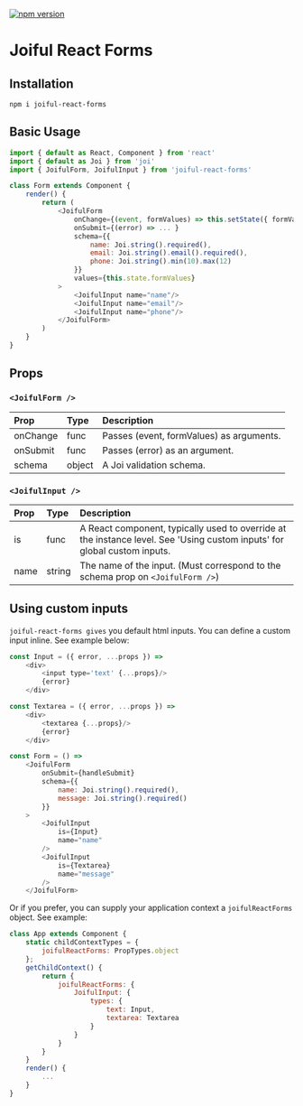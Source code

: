 [![npm version](https://badge.fury.io/js/joiful-react-forms.svg)](https://badge.fury.io/js/joiful-react-forms)

# Joiful React Forms

## Installation
`npm i joiful-react-forms`

## Basic Usage
```javascript
import { default as React, Component } from 'react'
import { default as Joi } from 'joi'
import { JoifulForm, JoifulInput } from 'joiful-react-forms'

class Form extends Component {
    render() {
        return (
            <JoifulForm
                onChange={(event, formValues) => this.setState({ formValues }) }
                onSubmit={(error) => ... } 
                schema={{
                    name: Joi.string().required(),
                    email: Joi.string().email().required(),
                    phone: Joi.string().min(10).max(12)
                }}
                values={this.state.formValues}
            >
                <JoifulInput name="name"/>
                <JoifulInput name="email"/>
                <JoifulInput name="phone"/>
            </JoifulForm>
        )
    }
}
```

## Props
### `<JoifulForm />`
| Prop         | Type   | Description                              |
| :----------- | :----- | :--------------------------------------- |
| onChange     | func   | Passes (event, formValues) as arguments. |
| onSubmit     | func   | Passes (error) as an argument.           |
| schema       | object | A Joi validation schema.                 |

### `<JoifulInput />`
| Prop          | Type                      | Description                                                             |
| :------------ | :------------------------ | :---------------------------------------------------------------------- |
| is            | func                      | A React component, typically used to override at the instance level. See 'Using custom inputs' for global custom inputs.|
| name          | string                    | The name of the input. (Must correspond to the schema prop on `<JoifulForm />`)|

## Using custom inputs
`joiful-react-forms gives` you default html inputs. You can define a custom input inline. See example below:

```javascript
const Input = ({ error, ...props }) =>
    <div>
        <input type='text' {...props}/>
        {error}
    </div>

const Textarea = ({ error, ...props }) =>
    <div>
        <textarea {...props}/>
        {error}
    </div>

const Form = () =>
    <JoifulForm
        onSubmit={handleSubmit}
        schema={{
            name: Joi.string().required(),
            message: Joi.string().required()
        }}
    >
        <JoifulInput
            is={Input}
            name="name"
        />
        <JoifulInput
            is={Textarea}
            name="message"
        />
    </JoifulForm>

```

Or if you prefer, you can supply your application context a `joifulReactForms` object. See example:

```javascript
class App extends Component {
    static childContextTypes = {
        joifulReactForms: PropTypes.object
    };
    getChildContext() {
        return {
            joifulReactForms: {
                JoifulInput: {
                    types: {
                        text: Input,
                        textarea: Textarea
                    }
                }
            }
        }
    }
    render() {
        ...
    }
}
```
